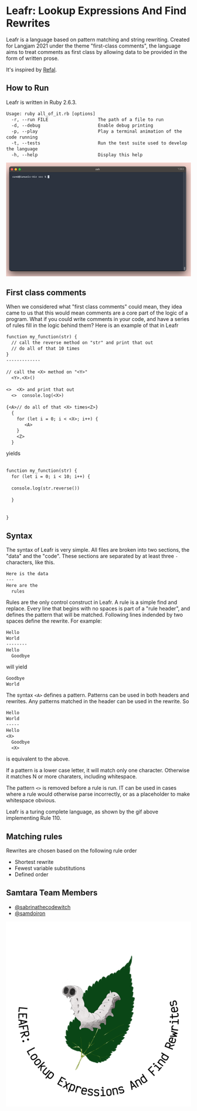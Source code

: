 # Leafr: Lookup Expressions And Find Rewrites

Leafr is a language based on pattern matching and string rewriting. Created for Langjam 2021 under the theme
"first-class comments", the language aims to treat comments as first class by allowing data to be provided
in the form of written prose.

It's inspired by [Refal](https://en.wikipedia.org/wiki/Refal).

## How to Run

Leafr is written in Ruby 2.6.3.

  ```
  Usage: ruby all_of_it.rb [options]
    -r, --run FILE                   The path of a file to run
    -d, --debug                      Enable debug printing
    -p, --play                       Play a terminal animation of the code running
    -t, --tests                      Run the test suite used to develop the language
    -h, --help                       Display this help
  ```
![Demo gif of Rule 110 in Leafr](images/rule110_demo.gif)

## First class comments

When we considered what "first class comments" could mean, they idea came to us that this would mean
comments are a core part of the logic of a program. What if you could write comments in your code,
and have a series of rules fill in the logic behind them? Here is an example of that in Leafr


```
function my_function(str) {
  // call the reverse method on "str" and print that out
  // do all of that 10 times
}
-------------

// call the <X> method on "<Y>"
  <Y>.<X>()

<>  <X> and print that out
  <>  console.log(<X>)

{<A>// do all of that <X> times<Z>}
  {
    for (let i = 0; i < <X>; i++) {
       <A>
    }
    <Z>
  }
```

yields

```

function my_function(str) {
  for (let i = 0; i < 10; i++) {
     
  console.log(str.reverse())
  
  }
  

}
```

## Syntax

The syntax of Leafr is very simple. All files are broken into two sections, the "data" and the "code". These sections are separated by at least three `-` characters, like this.

```
Here is the data
---
Here are the
  rules
```

Rules are the only control construct in Leafr. A rule is a simple find and replace. Every line that begins with no spaces is part of a "rule header", and defines the pattern that will be matched. Following lines indended by two spaces define the rewrite. For example:

```
Hello
World
--------
Hello
  Goodbye
```

will yield 

```
Goodbye
World
```

The syntax `<A>` defines a pattern. Patterns can be used in both headers and rewrites. Any patterns matched in the header can be used in the rewrite. So

```
Hello
World
-----
Hello
<X>
  Goodbye
  <X>
```

is equivalent to the above.

If a pattern is a lower case letter, it will match only one character. Otherwise it matches N or more charaters, including whitespace.

The pattern `<>` is removed before a rule is run. IT can be used in cases where a rule would otherwise parse incorrectly, or as a placeholder to make whitespace obvious.

Leafr is a turing complete language, as shown by the gif above implementing Rule 110.


## Matching rules

Rewrites are chosen based on the following rule order

- Shortest rewrite
- Fewest variable substitutions
- Defined order

## Samtara Team Members

* [@sabrinathecodewitch](https://github.com/sabrinathecodewitch)
* [@samdoiron](https://github.com/samdoiron)

![Leafr mascot](images/leafr-mascot.png)

